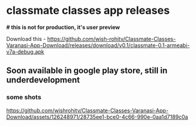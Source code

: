 <h1>
classmate classes app releases
</h1>

**# this is not for production, it's user preview**

Download this - https://github.com/wish-rohitv/Classmate-Classes-Varanasi-App-Download/releases/download/v0.1/classmate-0.1-armeabi-v7a-debug.apk

<h2>
Soon available in google play store, still in underdevelopment
</h2>

<h3>
some shots
</h3>



https://github.com/wishrohitv/Classmate-Classes-Varanasi-App-Download/assets/126248971/28735ee1-bce0-4c66-990e-0aa1d7189c0a

